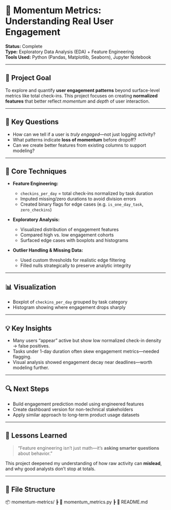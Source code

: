 # 🧠 Momentum Metrics: Understanding Real User Engagement

**Status:** Complete  
**Type:** Exploratory Data Analysis (EDA) + Feature Engineering  
**Tools Used:** Python (Pandas, Matplotlib, Seaborn), Jupyter Notebook

---

## 📌 Project Goal

To explore and quantify **user engagement patterns** beyond surface-level metrics like total check-ins. 
This project focuses on creating **normalized features** that better reflect *momentum* and *depth* of user interaction.

---

## 🧩 Key Questions

- How can we tell if a user is *truly engaged*—not just logging activity?
- What patterns indicate **loss of momentum** before dropoff?
- Can we create better features from existing columns to support modeling?

---

## 🔨 Core Techniques

- **Feature Engineering:**
  - `checkins_per_day` = total check-ins normalized by task duration
  - Imputed missing/zero durations to avoid division errors
  - Created binary flags for edge cases (e.g. `is_one_day_task`, `zero_checkins`)
  
- **Exploratory Analysis:**
  - Visualized distribution of engagement features
  - Compared high vs. low engagement cohorts
  - Surfaced edge cases with boxplots and histograms

- **Outlier Handling & Missing Data:**
  - Used custom thresholds for realistic edge filtering
  - Filled nulls strategically to preserve analytic integrity

---

## 📊 Visualization

- Boxplot of `checkins_per_day` grouped by task category  
- Histogram showing where engagement drops sharply  


---

## 💡 Key Insights

- Many users “appear” active but show low normalized check-in density → false positives.
- Tasks under 1-day duration often skew engagement metrics—needed flagging.
- Visual analysis showed engagement decay near deadlines—worth modeling further.

---

## 🔍 Next Steps

- Build engagement prediction model using engineered features  
- Create dashboard version for non-technical stakeholders  
- Apply similar approach to long-term product usage datasets

---

## 🧰 Lessons Learned

> “Feature engineering isn’t just math—it’s **asking smarter questions** about behavior.”

This project deepened my understanding of how raw activity can **mislead**, and why good analysts don’t stop at totals.

---

## 📁 File Structure
📦 momentum-metrics/
┣ 📜 momentum_metrics.py
┣ 📜 README.md
